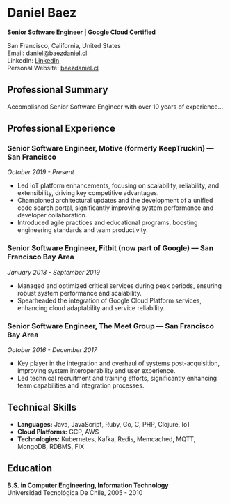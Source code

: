 # Daniel Baez
**Senior Software Engineer | Google Cloud Certified**

San Francisco, California, United States  
Email: [daniel@baezdaniel.cl](mailto:daniel@baezdaniel.cl)  
LinkedIn: [LinkedIn](https://www.linkedin.com/in/baezdaniel)  
Personal Website: [baezdaniel.cl](http://baezdaniel.cl/)

## Professional Summary

Accomplished Senior Software Engineer with over 10 years of experience...

## Professional Experience

### Senior Software Engineer, Motive (formerly KeepTruckin) — San Francisco
*October 2019 - Present*
- Led IoT platform enhancements, focusing on scalability, reliability, and extensibility, driving key competitive advantages.
- Championed architectural updates and the development of a unified code search portal, significantly improving system performance and developer collaboration.
- Introduced agile practices and educational programs, boosting engineering standards and team productivity.

### Senior Software Engineer, Fitbit (now part of Google) — San Francisco Bay Area
*January 2018 - September 2019*
- Managed and optimized critical services during peak periods, ensuring robust system performance and scalability.
- Spearheaded the integration of Google Cloud Platform services, enhancing cloud adaptability and service reliability.

### Senior Software Engineer, The Meet Group — San Francisco Bay Area
*October 2016 - December 2017*
- Key player in the integration and overhaul of systems post-acquisition, improving system interoperability and user experience.
- Led technical recruitment and training efforts, significantly enhancing team capabilities and integration processes.

## Technical Skills

- **Languages:** Java, JavaScript, Ruby, Go, C, PHP, Clojure, IoT
- **Cloud Platforms:** GCP, AWS
- **Technologies:** Kubernetes, Kafka, Redis, Memcached, MQTT, MongoDB, RDBMS, FIX

## Education

**B.S. in Computer Engineering, Information Technology**  
Universidad Tecnológica De Chile, 2005 - 2010
